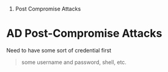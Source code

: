 1. Post Compromise Attacks

# AD Post-Compromise Attacks
Need to have some sort of credential first
> some username and password, shell, etc.
